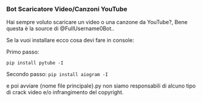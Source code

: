 ### Bot Scaricatore Video/Canzoni YouTube
Hai sempre voluto scaricare un video o una canzone da YouTube?, Bene questa è la source di @FullUsername0Bot..

Se la vuoi installare ecco cosa devi fare in console:

Primo passo:

```pip install pytube -I```

Secondo passo:
```pip install aiogram -I```


e poi avviare {nome file principale}.py
non siamo responsabili di alcuno tipo di crack video e/o infrangimento del copyright.
